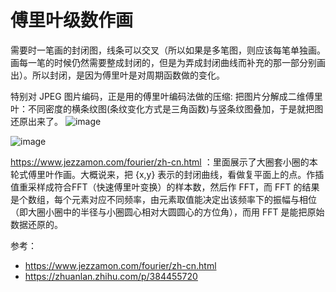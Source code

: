 # 傅里叶级数作画

需要时一笔画的封闭图，线条可以交叉（所以如果是多笔图，则应该每笔单独画。画每一笔的时候仍然需要整成封闭的，但是为弄成封闭曲线而补充的那一部分别画出）。所以封闭，是因为傅里叶是对周期函数做的变化。

特别对 JPEG 图片编码，正是用的傅里叶编码法做的压缩: 把图片分解成二维傅里叶：不同密度的横条纹图(条纹变化方式是三角函数)与竖条纹图叠加，于是就把图还原出来了。
![image](https://github.com/user-attachments/assets/d15160e2-5b95-4f3b-aecd-46945b2b40b1)

![image](https://github.com/user-attachments/assets/e1dfde45-e170-4d6a-ae93-8e9e2556288f)

https://www.jezzamon.com/fourier/zh-cn.html ：里面展示了大圈套小圈的本轮式傅里叶作画。大概说来，把 {x,y} 表示的封闭曲线，看做复平面上的点。作插值重采样成符合FFT（快速傅里叶变换）的样本数，然后作 FFT，而 FFT 的结果是个数组，每个元素对应不同频率，由元素取值能决定出该频率下的振幅与相位（即大圈小圈中的半径与小圈圆心相对大圆圆心的方位角），而用 FFT 是能把原始数据还原的。

参考：
- https://www.jezzamon.com/fourier/zh-cn.html
- https://zhuanlan.zhihu.com/p/384455720
